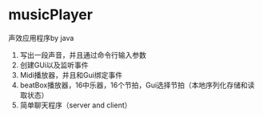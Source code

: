 # musicPlayer
声效应用程序by java

1. 写出一段声音，并且通过命令行输入参数 
2. 创建GUi以及监听事件
3. Midi播放器，并且和Gui绑定事件
4. beatBox播放器，16中乐器，16个节拍，Gui选择节拍（本地序列化存储和读取状态）
5. 简单聊天程序（server and client）
